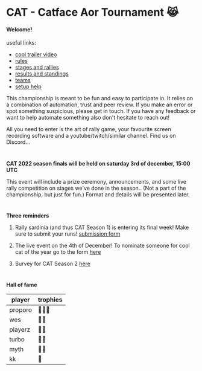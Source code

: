 # CAT - Catface Aor Tournament 😹

#### Welcome!

useful links:

- [cool trailer video](https://www.youtube.com/watch?v=sI15aMLKqyU)
- [rules](rules.md)
- [stages and rallies](s1.md)
- [results and standings](results.md)
- [teams](teams.md)
- [setup help](setup.md)


This championship is meant to be fun and easy to participate in. It relies on a combination of automation, trust and peer review. If you make an error or spot something suspicious, please get in touch. If you have any feedback or want to help automate something also don't hesitate to reach out!

All you need to enter is the art of rally game, your favourite screen recording software and a youtube/twitch/similar channel. Find us on Discord...

#

**CAT 2022 season finals will be held on saturday 3rd of december, 15:00 UTC**

This event will include a prize ceremony, announcements, and some live rally competition on stages we've done in the season.. (Not a part of the championship, but just for fun.) Format and details will be presented later.

#

**Three reminders**

1. Rally sardinia (and thus CAT Season 1) is entering its final week! Make sure to submit your runs! [submission form](https://forms.gle/YAPAzEcLxwBUjXGW9)

2. The live event on the 4th of December! To nominate someone for cool cat of the year go to the form [here](https://forms.gle/wqjyy4KV3YxsmKN36)

3. Survey for CAT Season 2 [here](https://forms.gle/qMjYpCJQR4mezn3o8)

#

**Hall of fame**

| player                                                | trophies |
| --------------------------------------------------- |  ------- |
| proporo | 🥇🥇🥇 |
| wes | 🥇🥉 |
| playerz | 🥈🥈 |
| turbo | 🥈🥉 |
| myth | 🥈🥉 |
| kk | 🥉 |


